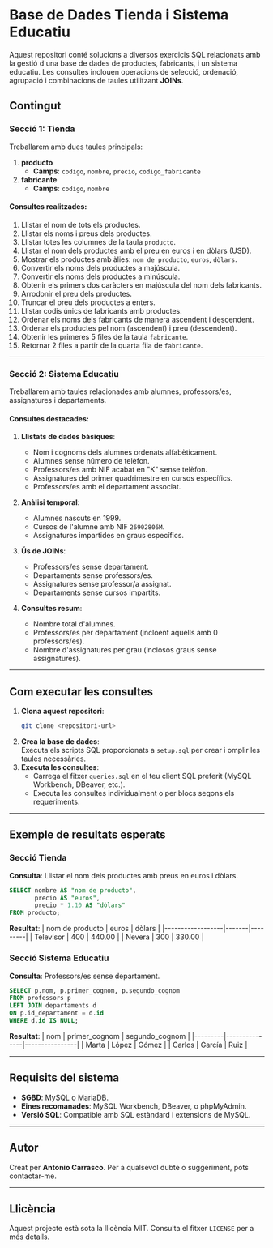 # Base de Dades Tienda i Sistema Educatiu

Aquest repositori conté solucions a diversos exercicis SQL relacionats amb la gestió d'una base de dades de productes, fabricants, i un sistema educatiu. Les consultes inclouen operacions de selecció, ordenació, agrupació i combinacions de taules utilitzant **JOINs**.

## Contingut

### **Secció 1: Tienda**
Treballarem amb dues taules principals:  
1. **producto**  
   - **Camps**: `codigo`, `nombre`, `precio`, `codigo_fabricante`  
2. **fabricante**  
   - **Camps**: `codigo`, `nombre`  

#### Consultes realitzades:
1. Llistar el nom de tots els productes.
2. Llistar els noms i preus dels productes.
3. Llistar totes les columnes de la taula `producto`.
4. Llistar el nom dels productes amb el preu en euros i en dòlars (USD).
5. Mostrar els productes amb àlies: `nom de producto`, `euros`, `dòlars`.
6. Convertir els noms dels productes a majúscula.
7. Convertir els noms dels productes a minúscula.
8. Obtenir els primers dos caràcters en majúscula del nom dels fabricants.
9. Arrodonir el preu dels productes.
10. Truncar el preu dels productes a enters.
11. Llistar codis únics de fabricants amb productes.
12. Ordenar els noms dels fabricants de manera ascendent i descendent.
13. Ordenar els productes pel nom (ascendent) i preu (descendent).
14. Obtenir les primeres 5 files de la taula `fabricante`.
15. Retornar 2 files a partir de la quarta fila de `fabricante`.

---

### **Secció 2: Sistema Educatiu**
Treballarem amb taules relacionades amb alumnes, professors/es, assignatures i departaments.

#### Consultes destacades:
1. **Llistats de dades bàsiques**:  
   - Nom i cognoms dels alumnes ordenats alfabèticament.  
   - Alumnes sense número de telèfon.  
   - Professors/es amb NIF acabat en "K" sense telèfon.  
   - Assignatures del primer quadrimestre en cursos específics.  
   - Professors/es amb el departament associat.

2. **Anàlisi temporal**:  
   - Alumnes nascuts en 1999.  
   - Cursos de l'alumne amb NIF `26902806M`.  
   - Assignatures impartides en graus específics.

3. **Ús de JOINs**:  
   - Professors/es sense departament.  
   - Departaments sense professors/es.  
   - Assignatures sense professor/a assignat.  
   - Departaments sense cursos impartits.  

4. **Consultes resum**:  
   - Nombre total d'alumnes.  
   - Professors/es per departament (incloent aquells amb 0 professors/es).  
   - Nombre d'assignatures per grau (inclosos graus sense assignatures).  

---

## Com executar les consultes

1. **Clona aquest repositori**:
   ```bash
   git clone <repositori-url>
   ```
2. **Crea la base de dades**:  
   Executa els scripts SQL proporcionats a `setup.sql` per crear i omplir les taules necessàries.  
3. **Executa les consultes**:  
   - Carrega el fitxer `queries.sql` en el teu client SQL preferit (MySQL Workbench, DBeaver, etc.).
   - Executa les consultes individualment o per blocs segons els requeriments.

---

## Exemple de resultats esperats

### Secció Tienda
**Consulta**: Llistar el nom dels productes amb preus en euros i dòlars.  
```sql
SELECT nombre AS "nom de producto",
       precio AS "euros",
       precio * 1.10 AS "dòlars"
FROM producto;
```
**Resultat**:
| nom de producto | euros | dòlars  |
|------------------|-------|---------|
| Televisor        | 400   | 440.00  |
| Nevera           | 300   | 330.00  |

### Secció Sistema Educatiu
**Consulta**: Professors/es sense departament.  
```sql
SELECT p.nom, p.primer_cognom, p.segundo_cognom
FROM professors p
LEFT JOIN departaments d
ON p.id_departament = d.id
WHERE d.id IS NULL;
```
**Resultat**:
| nom     | primer_cognom | segundo_cognom |
|---------|---------------|----------------|
| Marta   | López         | Gómez          |
| Carlos  | García        | Ruiz           |

---

## Requisits del sistema

- **SGBD**: MySQL o MariaDB.  
- **Eines recomanades**: MySQL Workbench, DBeaver, o phpMyAdmin.  
- **Versió SQL**: Compatible amb SQL estàndard i extensions de MySQL.

---

## Autor

Creat per **Antonio Carrasco**. Per a qualsevol dubte o suggeriment, pots contactar-me.

---

## Llicència

Aquest projecte està sota la llicència MIT. Consulta el fitxer `LICENSE` per a més detalls.

